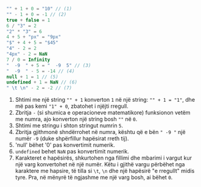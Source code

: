 
```js no-beautify
"" + 1 + 0 = "10" // (1)
"" - 1 + 0 = -1 // (2)
true + false = 1
6 / "3" = 2
"2" * "3" = 6
4 + 5 + "px" = "9px"
"$" + 4 + 5 = "$45"
"4" - 2 = 2
"4px" - 2 = NaN
7 / 0 = Infinity
"  -9  " + 5 = "  -9  5" // (3)
"  -9  " - 5 = -14 // (4)
null + 1 = 1 // (5)
undefined + 1 = NaN // (6)
" \t \n" - 2 = -2 // (7)
```

1. Shtimi me një string `"" + 1` konverton `1` në një string: `"" + 1 = "1"`, dhe më pas kemi `"1" + 0`, zbatohet i njëjti rregull.
2. Zbritja `-` (si shumica e operacioneve matematikore) funksionon vetëm me numra, ajo konverton një string bosh `""` në `0`.
3. Shtimi me stringu i shton stringut numrin `5`.
4. Zbritja gjithmonë shndërrohet në numra, kështu që e bën `" -9 "` një numër `-9` (duke shpërfillur hapësirat rreth tij).
5. 'null' bëhet '0' pas konvertimit numerik.
6. `undefined` behet `NaN` pas konvertimit numerik.
7. Karakteret e hapësirës, shkurtohen nga fillimi dhe mbarimi i vargut kur një varg konvertohet në një numër. Këtu i gjithë vargu përbëhet nga karaktere me hapsire, të tilla si `\t`, `\n` dhe një hapësirë "e rregullt" midis tyre. Pra, në mënyrë të ngjashme me një varg bosh, ai bëhet `0`.
